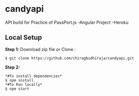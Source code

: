 # candyapi
API build for Practice of PassPort.js
-Angular Project
-Heroku
## Local Setup
**Step 1:**
Download zip file
or 
Clone :

`$ git clone https://github.com/chiragbudhiraja/candyapi.git`


**Step 2:**
```
*#To install dependencies*
$ npm install
*#To Run locally*
$ npm start 
``` 

